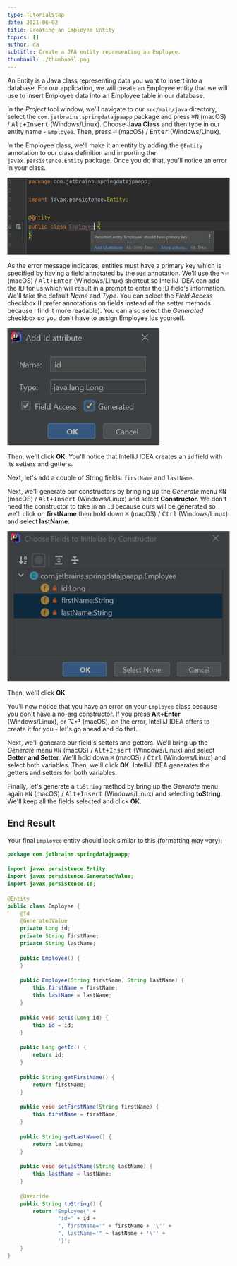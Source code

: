 ```yaml
---
type: TutorialStep
date: 2021-06-02
title: Creating an Employee Entity
topics: []
author: da
subtitle: Create a JPA entity representing an Employee.
thumbnail: ./thumbnail.png
---
```


An Entity is a Java class representing data you want to insert into a database. For our application, we will create an Employee entity that we will use to insert Employee data into an Employee table in our database.

In the _Project_ tool window, we'll navigate to our `src/main/java` directory, select the `com.jetbrains.springdatajpaapp` package and press <kbd>⌘N</kbd> (macOS) / <kbd>Alt+Insert</kbd> (Windows/Linux). Choose **Java Class** and then type in our entity name - `Employee`. Then, press <kbd>⏎</kbd> (macOS) / <kbd>Enter</kbd> (Windows/Linux).

In the Employee class, we'll make it an entity by adding the `@Entity` annotation to our class definition and importing the `javax.persistence.Entity` package. Once you do that, you'll notice an error in your class.

![Employee Entity Error](./EmployeeEntity.png)

As the error message indicates, entities must have a primary key which is specified by having a field annotated by the `@Id` annotation. We'll use the <kbd>⌥⏎</kbd> (macOS) / <kbd>Alt+Enter</kbd> (Windows/Linux) shortcut so IntelliJ IDEA can add the ID for us which will result in a prompt to enter the ID field's information. We'll take the default _Name_ and _Type_. You can select the _Field Access_ checkbox (I prefer annotations on fields instead of the setter methods because I find it more readable). You can also select the _Generated_ checkbox so you don't have to assign Employee Ids yourself.

![Add Employee ID](./AddIdAttribute.png)

Then, we'll click **OK**. You'll notice that IntelliJ IDEA creates an `id` field with its setters and getters.

Next, let's add a couple of String fields: `firstName` and `lastName`.

Next, we'll generate our constructors by bringing up the _Generate_ menu <kbd>⌘N</kbd> (macOS) / <kbd>Alt+Insert</kbd> (Windows/Linux) and select **Constructor**. We don't need the constructor to take in an `id` because ours will be generated so we'll click on **firstName** then hold down <kbd>⌘</kbd> (macOS) / <kbd>Ctrl</kbd> (Windows/Linux) and select **lastName**.

![Generate Constructor](./GenerateConstructor.png)

Then, we'll click **OK**.

You'll now notice that you have an error on your `Employee` class because you don't have a no-arg constructor. If you press **Alt+Enter** (Windows/Linux), or **⌥⏎** (macOS), on the error, IntelliJ IDEA offers to create it for you - let's go ahead and do that.

Next, we'll generate our field's setters and getters. We'll bring up the _Generate_ menu <kbd>⌘N</kbd> (macOS) / <kbd>Alt+Insert</kbd> (Windows/Linux) and select **Getter and Setter**. We'll hold down <kbd>⌘</kbd> (macOS) / <kbd>Ctrl</kbd> (Windows/Linux) and select both variables. Then, we'll click **OK**. IntelliJ IDEA generates the getters and setters for both variables.

Finally, let's generate a `toString` method by bring up the _Generate_ menu again <kbd>⌘N</kbd> (macOS) / <kbd>Alt+Insert</kbd> (Windows/Linux) and selecting **toString**. We'll keep all the fields selected and click **OK**.

## End Result

Your final `Employee` entity should look similar to this (formatting may vary):

```java
package com.jetbrains.springdatajpaapp;

import javax.persistence.Entity;
import javax.persistence.GeneratedValue;
import javax.persistence.Id;

@Entity
public class Employee {
    @Id
    @GeneratedValue
    private Long id;
    private String firstName;
    private String lastName;

    public Employee() {
    }

    public Employee(String firstName, String lastName) {
        this.firstName = firstName;
        this.lastName = lastName;
    }

    public void setId(Long id) {
        this.id = id;
    }

    public Long getId() {
        return id;
    }

    public String getFirstName() {
        return firstName;
    }

    public void setFirstName(String firstName) {
        this.firstName = firstName;
    }

    public String getLastName() {
        return lastName;
    }

    public void setLastName(String lastName) {
        this.lastName = lastName;
    }

    @Override
    public String toString() {
        return "Employee{" +
                "id=" + id +
                ", firstName='" + firstName + '\'' +
                ", lastName='" + lastName + '\'' +
                '}';
    }
}
```
